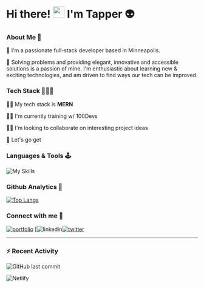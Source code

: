 # 					Hi there! <img src="https://raw.githubusercontent.com/MartinHeinz/MartinHeinz/master/wave.gif" width="30px"> I'm Tapper 👽


### About Me 🦭


📍 I'm a passionate full-stack developer based in Minneapolis. 

🫶 Solving problems and providing elegant, innovative and accessible solutions is a passion of mine. I'm enthusiastic about learning new & exciting technologies, and am driven to find ways our tech can be 	improved.



### Tech Stack 👨🏻‍🔬

👨‍💻 My tech stack is **MERN**

🏋️‍♂️ I'm currently training w/ 100Devs

👯‍♀️ I'm looking to collaborate on interesting project ideas

🤸 Let's go get

### Languages & Tools 🕹

![My Skills](https://raw.githubusercontent.com/theTapper/theTapper/main/README.assets/icons.svg)



### Github Analytics 🔬

[![Top Langs](https://github-readme-stats.vercel.app/api/top-langs/?username=theTapper&layout=compact&theme=tokyonight)](https://github.com/theTapper)



### Connect with me 🤝

[![portfolio](https://img.shields.io/badge/my_portfolio-000?style=for-the-badge&logo=angellist&logoColor=white)](https://tapper.codes/)
[![linkedin](https://img.shields.io/badge/linkedin-0A66C2?style=for-the-badge&logo=linkedin&logoColor=white)[![twitter](https://img.shields.io/badge/twitter-1DA1F2?style=for-the-badge&logo=twitter&logoColor=white)](https://twitter.com/thinktapper)

------

### :zap: Recent Activity

![GitHub last commit](https://img.shields.io/github/last-commit/QuantumQweef/CodeWars)

![Netlify](https://img.shields.io/netlify/3a2d5e65-167b-4b24-b09c-abbfc0e3de58)
